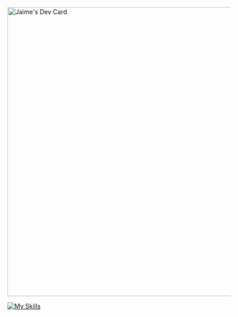 <a href="https://app.daily.dev/ptkares"><img src="https://api.daily.dev/devcards/v2/wJKU51hEpm4WLOr9uzpnH.png?type=wide&r=412" width="652" alt="Jaime's Dev Card"/></a>




[![My Skills](https://skillicons.dev/icons?i=cs,dotnet,git,github,java,js,react,kotlin,nodejs,pycharm,py,linux&perline=15)](https://skillicons.dev)
<!---
PTKares/PTKares is a ✨ special ✨ repository because its `README.md` (this file) appears on your GitHub profile.
You can click the Preview link to take a look at your changes.
--->
